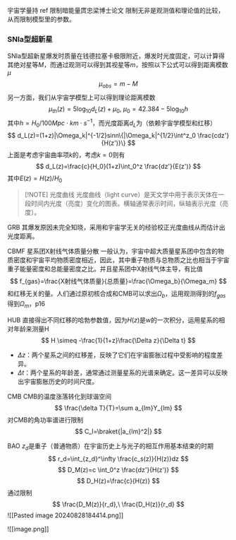 宇宙学量持
ref 限制暗能量庹忠梁博士论文
限制无非是观测值和理论值的比较，从而限制模型里的参数。


### SNIa型超新星
SNIa型超新星爆发时质量在钱德拉塞卡极限附近，爆发时光度固定，可以计算得其绝对星等$M$，而通过观测可以得到其视星等$m$，按照以下公式可以得到距离模数$\mu$
$$
\mu_{obs}=m-M
$$
另一方面，我们从宇宙学模型上可以得到理论距离模数
$$
	\mu_{th}(z)=5\log_{10}d_L(z)+\mu_0,\ \mu_0=42.384-5\log_{10}h
$$
其中$h=H_0/100 Mpc \cdot km \cdot s^{-1}$，而光度距离$d_L$为（依赖宇宙学模型和红移）
$$
d_L(z)=(1+z)|\Omega_k|^{-1/2}sinn\{|\Omega_k|^{1/2}\int^z_0 \frac{cdz'}{H(z')}\}
$$
上面是考虑宇宙曲率项$k$的，考虑$k=0$则有
$$
d_L(z)=\frac{c}{H_0}(1+z)\int_0^z \frac{dz'}{E(z')}
$$
其中$E(z)=H(z)/H_0$

> [!NOTE] 光度曲线
> 光度曲线（light curve）是天文学中用于表示天体在一段时间内光度（亮度）变化的图表。横轴通常表示时间，纵轴表示光度（亮度）。

GRB
其爆发原因未完全知晓，采用和宇宙学无关的经验校正光度曲线从而估计出光度距离。

CBMF 星系团X射线气体质量分散
一般认为，宇宙中超大质量星系团中包含的物质密度和宇宙平均物质密度相近，因此，其中重子物质与总物质之比也相当于宇宙重子能量密度和总能量密度之比。并且星系团中X射线气体主导，有比值
$$
f_{gas}=\frac{X射线气体质量}{总质量}=\frac{\Omega_b}{\Omega_m}
$$
和红移无关的量。人们通过原初核合成和CMB可以求出$\Omega_b$，运用观测得到的$f_{gas}$得到$\Omega_m$，p16

HUB
直接得出不同红移的哈勃参数值，因为$H(z)$是$w$的一次积分，运用星系的相对年龄来测量H
$$
	H \simeq -\frac{1}{1+z}\frac{\Delta z}{\Delta t}
$$
- $\Delta z$：两个星系之间的红移差，反映了它们在宇宙膨胀过程中受影响的程度差异。
- $\Delta t$：两个星系的年龄差，通常通过测量星系的光谱来确定。这一差异可以反映出宇宙膨胀历史的时间尺度。

CMB
CMB的温度涨落转化到球谐空间
$$
\frac{\delta T}{T}=\sum a_{lm}Y_{lm}
$$
对CMB的角功率谱进行限制
$$
C_l=\braket{|a_{lm}^2|}
$$


BAO
$z_d$是重子（普通物质）在宇宙历史上与光子的相互作用基本结束的时期
$$
r_d=\int_{z_d}^\infty \frac{c_s(z)}{H(z)}dz
$$
$$
D_M(z)=c \int_0^z \frac{dz'}{H(z')}
$$
$$
D_H(z)=\frac{c}{H(z)}
$$
通过限制$$
\frac{D_M(z)}{r_d},\ \frac{D_H(z)}{r_d}
$$
![[Pasted image 20240828184414.png]]


![[image.png]]